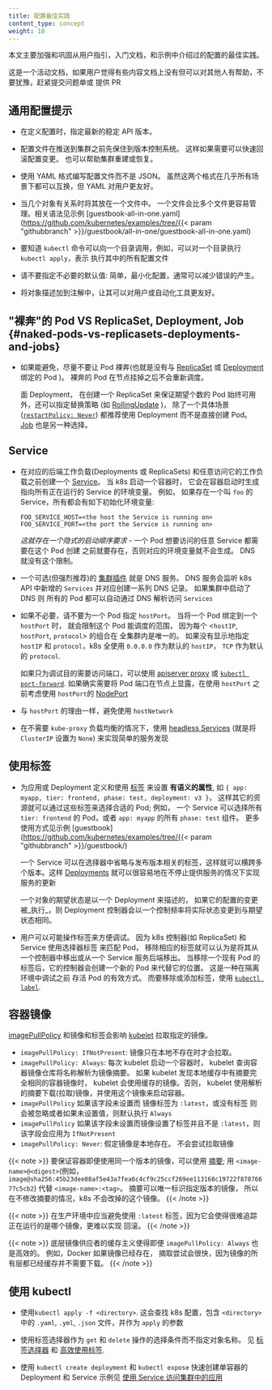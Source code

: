 ```yaml
---
title: 配置最佳实践
content_type: concept
weight: 10
---
```

<!--
---
reviewers:
- mikedanese
title: Configuration Best Practices
content_type: concept
weight: 10
---
 -->
<!-- overview -->

本文主要加强和巩固从用户指引，入门文档，和示例中介绍过的配置的最佳实践。

这是一个活动文档，如果用户觉得有些内容文档上没有但可以对其他人有帮助，不要犹豫，赶紧提交问题单或
提供 PR

<!-- body -->
<!--
## General Configuration Tips

- When defining configurations, specify the latest stable API version.

- Configuration files should be stored in version control before being pushed to the cluster. This allows you to quickly roll back a configuration change if necessary. It also aids cluster re-creation and restoration.

- Write your configuration files using YAML rather than JSON. Though these formats can be used interchangeably in almost all scenarios, YAML tends to be more user-friendly.

- Group related objects into a single file whenever it makes sense. One file is often easier to manage than several. See the [guestbook-all-in-one.yaml](https://github.com/kubernetes/examples/tree/{{< param "githubbranch" >}}/guestbook/all-in-one/guestbook-all-in-one.yaml) file as an example of this syntax.

- Note also that many `kubectl` commands can be called on a directory. For example, you can call `kubectl apply` on a directory of config files.

- Don't specify default values unnecessarily: simple, minimal configuration will make errors less likely.

- Put object descriptions in annotations, to allow better introspection.
 -->

## 通用配置提示


- 在定义配置时，指定最新的稳定 API 版本。

- 配置文件在推送到集群之前先保住到版本控制系统。 这样如果需要可以快速回滚配置变更。 也可以帮助集群重建或恢复。

- 使用 YAML 格式编写配置文件而不是 JSON。 虽然这两个格式在几乎所有场景下都可以互换，但 YAML 对用户更友好。

- 当几个对象有关系时将其放在一个文件中。 一个文件会比多个文件更容易管理。相关语法见示例
   [guestbook-all-in-one.yaml](https://github.com/kubernetes/examples/tree/{{< param "githubbranch" >}}/guestbook/all-in-one/guestbook-all-in-one.yaml)
- 要知道 `kubectl` 命令可以向一个目录调用，例如，可以对一个目录执行 `kubectl apply`，表示
  执行其中的所有配置文件
- 请不要指定不必要的默认值: 简单，最小化配置，通常可以减少错误的产生。
- 将对象描述加到注解中，让其可以对用户或自动化工具更友好。
<!--
## "Naked" Pods versus ReplicaSets, Deployments, and Jobs {#naked-pods-vs-replicasets-deployments-and-jobs}

- Don't use naked Pods (that is, Pods not bound to a [ReplicaSet](/docs/concepts/workloads/controllers/replicaset/) or [Deployment](/docs/concepts/workloads/controllers/deployment/)) if you can avoid it. Naked Pods will not be rescheduled in the event of a node failure.

  A Deployment, which both creates a ReplicaSet to ensure that the desired number of Pods is always available, and specifies a strategy to replace Pods (such as [RollingUpdate](/docs/concepts/workloads/controllers/deployment/#rolling-update-deployment)), is almost always preferable to creating Pods directly, except for some explicit [`restartPolicy: Never`](/docs/concepts/workloads/pods/pod-lifecycle/#restart-policy) scenarios. A [Job](/docs/concepts/workloads/controllers/job/) may also be appropriate.
-->


## "裸奔"的 Pod VS ReplicaSet, Deployment, Job {#naked-pods-vs-replicasets-deployments-and-jobs}

- 如果能避免，尽量不要让 Pod 裸奔(也就是没有与
  [ReplicaSet](/k8sDocs/docs/concepts/workloads/controllers/replicaset/)
  或
  [Deployment](/k8sDocs/docs/concepts/workloads/controllers/deployment/)
  绑定的 Pod
  )。
  裸奔的 Pod 在节点挂掉之后不会重新调度。

  面 Deployment， 在创建一个 ReplicaSet 来保证期望个数的 Pod 始终可用外，还可以指定替换策略
  (如
    [RollingUpdate](/k8sDocs/docs/concepts/workloads/controllers/deployment/#rolling-update-deployment)
  )，
  除了一个具体场景
  ([`restartPolicy: Never`](/k8sDocs/docs/concepts/workloads/pods/pod-lifecycle/#restart-policy))
  都推荐使用 Deployment 而不是直接创建 Pod。
  [Job](/k8sDocs/docs/concepts/workloads/controllers/job/) 也是另一种选择。
<!--
## Services

- Create a [Service](/docs/concepts/services-networking/service/) before its corresponding backend workloads (Deployments or ReplicaSets), and before any workloads that need to access it. When Kubernetes starts a container, it provides environment variables pointing to all the Services which were running when the container was started. For example, if a Service named `foo` exists, all containers will get the following variables in their initial environment:

  ```shell
  FOO_SERVICE_HOST=<the host the Service is running on>
  FOO_SERVICE_PORT=<the port the Service is running on>
  ```

  *This does imply an ordering requirement* - any `Service` that a `Pod` wants to access must be created before the `Pod` itself, or else the environment variables will not be populated.  DNS does not have this restriction.

- An optional (though strongly recommended) [cluster add-on](/docs/concepts/cluster-administration/addons/) is a DNS server.  The
DNS server watches the Kubernetes API for new `Services` and creates a set of DNS records for each.  If DNS has been enabled throughout the cluster then all `Pods` should be able to do name resolution of `Services` automatically.

- Don't specify a `hostPort` for a Pod unless it is absolutely necessary. When you bind a Pod to a `hostPort`, it limits the number of places the Pod can be scheduled, because each <`hostIP`, `hostPort`, `protocol`> combination must be unique. If you don't specify the `hostIP` and `protocol` explicitly, Kubernetes will use `0.0.0.0` as the default `hostIP` and `TCP` as the default `protocol`.

  If you only need access to the port for debugging purposes, you can use the [apiserver proxy](/docs/tasks/access-application-cluster/access-cluster/#manually-constructing-apiserver-proxy-urls) or [`kubectl port-forward`](/docs/tasks/access-application-cluster/port-forward-access-application-cluster/).

  If you explicitly need to expose a Pod's port on the node, consider using a [NodePort](/docs/concepts/services-networking/service/#nodeport) Service before resorting to `hostPort`.

- Avoid using `hostNetwork`, for the same reasons as `hostPort`.

- Use [headless Services](/docs/concepts/services-networking/service/#headless-services) (which have a `ClusterIP` of `None`) for easy service discovery when you don't need `kube-proxy` load balancing.
 -->

## Service

- 在对应的后端工作负载(Deployments 或 ReplicaSets) 和任意访问它的工作负载之前创建一个
  [Service](/docs/concepts/services-networking/service/)。
  当 k8s 启动一个容器时， 它会在容器启动时生成指向所有正在运行的 Service 的环境变量。
  例如， 如果存在一个叫 `foo` 的 Service，所有都会有如下初始化环境变量:
  ```shell
  FOO_SERVICE_HOST=<the host the Service is running on>
  FOO_SERVICE_PORT=<the port the Service is running on>
  ```

  *这就存在一个隐式的启动顺序要求* - 一个 Pod 想要访问的任意 Service 都需要在这个 Pod 创建
  之前就要存在，否则对应的环境变量就不会生成。 DNS 就没有这个限制。

- 一个可选(但强烈推荐)的
  [集群插件](/docs/concepts/cluster-administration/addons/)
  就是 DNS 服务。 DNS 服务会监听 k8s API 中新增的 `Services` 并对应创建一系列 DNS 记录。
  如果集群中启动了 DNS 则 所有的 Pod 都可以自动通过 DNS 解析访问 `Services`

- 如果不必要，请不要为一个 Pod 指定 `hostPort`。 当将一个 Pod 绑定到一个 `hostPort` 时，
  就会限制这个 Pod 能调度的范围， 因为每个 <`hostIP`, `hostPort`, `protocol`> 的组合在
  全集群内是唯一的。 如果没有显示地指定 `hostIP` 和 `protocol`，k8s 全使用 `0.0.0.0`
  作为默认的 `hostIP`， `TCP` 作为默认的 `protocol`.

  如果只为调试目的需要访问端口，可以使用
  [apiserver proxy](/docs/tasks/access-application-cluster/access-cluster/#manually-constructing-apiserver-proxy-urls)
  或
  [`kubectl port-forward`](/docs/tasks/access-application-cluster/port-forward-access-application-cluster/).
  如果确实需要将 Pod 端口在节点上显露，在使用 `hostPort` 之前考虑使用 `hostPort`的
  [NodePort](/docs/concepts/services-networking/service/#nodeport)

- 与 `hostPort` 的理由一样，避免使用 `hostNetwork`

- 在不需要 `kube-proxy` 负载均衡的情况下，使用
  [headless Services](/docs/concepts/services-networking/service/#headless-services)
  (就是将 `ClusterIP` 设置为 `None`)
  来实现简单的服务发现
<!--
## Using Labels

- Define and use [labels](/docs/concepts/overview/working-with-objects/labels/) that identify __semantic attributes__ of your application or Deployment, such as `{ app: myapp, tier: frontend, phase: test, deployment: v3 }`. You can use these labels to select the appropriate Pods for other resources; for example, a Service that selects all `tier: frontend` Pods, or all `phase: test` components of `app: myapp`. See the [guestbook](https://github.com/kubernetes/examples/tree/{{< param "githubbranch" >}}/guestbook/) app for examples of this approach.

A Service can be made to span multiple Deployments by omitting release-specific labels from its selector. [Deployments](/docs/concepts/workloads/controllers/deployment/) make it easy to update a running service without downtime.

A desired state of an object is described by a Deployment, and if changes to that spec are _applied_, the deployment controller changes the actual state to the desired state at a controlled rate.

- You can manipulate labels for debugging. Because Kubernetes controllers (such as ReplicaSet) and Services match to Pods using selector labels, removing the relevant labels from a Pod will stop it from being considered by a controller or from being served traffic by a Service. If you remove the labels of an existing Pod, its controller will create a new Pod to take its place. This is a useful way to debug a previously "live" Pod in a "quarantine" environment. To interactively remove or add labels, use [`kubectl label`](/docs/reference/generated/kubectl/kubectl-commands#label).
 -->

## 使用标签

- 为应用或 Deployment 定义和使用
  [标签](/k8sDocs/docs/concepts/overview/working-with-objects/labels/)
  来设置 __有语义的属性__, 如
  `{ app: myapp, tier: frontend, phase: test, deployment: v3 }`，
  这样其它的资源就可以通过这些标签来选择合适的 Pod; 例如， 一个 Service 可以选择所有
  `tier: frontend` 的 Pod，或者 `app: myapp` 的所有 `phase: test` 组件。
  更多使用方式见示例
  [guestbook](https://github.com/kubernetes/examples/tree/{{< param "githubbranch" >}}/guestbook/)

  一个 Service 可以在选择器中省略与发布版本相关的标签，这样就可以横跨多个版本。这样
  [Deployments](/k8sDocs/docs/concepts/workloads/controllers/deployment/)
  就可以很容易地在不停止提供服务的情况下实现服务的更新

  一个对象的期望状态是以一个 Deployment 来描述的， 如果它的配置的变更被_执行_，则 Deployment
  控制器会以一个控制频率将实际状态变更到与期望状态相同。

- 用户可以可能操作标签来方便调试。 因为 k8s 控制器(如 ReplicaSet) 和 Service 使用选择器标签
  来匹配 Pod， 移除相应的标签就可以认为是将其从一个控制器中移出或从一个 Service 服务后端移出。
  当移除一个现有 Pod 的标签后，它的控制器会创建一个新的 Pod 来代替它的位置。 这是一种在隔离环境中调试之前
  存活 Pod 的有效方式。 而要移除或添加标签，使用
  [`kubectl label`](/k8sDocs/docs/reference/generated/kubectl/kubectl-commands#label).

<!--
## Container Images

The [imagePullPolicy](/docs/concepts/containers/images/#updating-images) and the tag of the image affect when the [kubelet](/docs/reference/command-line-tools-reference/kubelet/) attempts to pull the specified image.

- `imagePullPolicy: IfNotPresent`: the image is pulled only if it is not already present locally.

- `imagePullPolicy: Always`: every time the kubelet launches a container, the kubelet queries the container image registry to resolve the name to an image digest. If the kubelet has a container image with that exact digest cached locally, the kubelet uses its cached image; otherwise, the kubelet downloads (pulls) the image with the resolved digest, and uses that image to launch the container.

- `imagePullPolicy` is omitted and either the image tag is `:latest` or it is omitted: `Always` is applied.

- `imagePullPolicy` is omitted and the image tag is present but not `:latest`: `IfNotPresent` is applied.

- `imagePullPolicy: Never`: the image is assumed to exist locally. No attempt is made to pull the image.

{{< note >}}
To make sure the container always uses the same version of the image, you can specify its [digest](https://docs.docker.com/engine/reference/commandline/pull/#pull-an-image-by-digest-immutable-identifier); replace `<image-name>:<tag>` with `<image-name>@<digest>` (for example, `image@sha256:45b23dee08af5e43a7fea6c4cf9c25ccf269ee113168c19722f87876677c5cb2`). The digest uniquely identifies a specific version of the image, so it is never updated by Kubernetes unless you change the digest value.
{{< /note >}}

{{< note >}}
You should avoid using the `:latest` tag when deploying containers in production as it is harder to track which version of the image is running and more difficult to roll back properly.
{{< /note >}}

{{< note >}}
The caching semantics of the underlying image provider make even `imagePullPolicy: Always` efficient. With Docker, for example, if the image already exists, the pull attempt is fast because all image layers are cached and no image download is needed.
{{< /note >}}
-->

## 容器镜像

[imagePullPolicy](/docs/concepts/containers/images/#updating-images) 和镜像和标签会影响
[kubelet](/docs/reference/command-line-tools-reference/kubelet/)
拉取指定的镜像。

- `imagePullPolicy: IfNotPresent`: 镜像只在本地不存在时才会拉取。
- `imagePullPolicy: Always`: 每次 kubelet 启动一个容器时， kubelet 查询容器镜像仓库将名称解析为镜像摘要。
  如果 kubelet 发现本地缓存中有摘要完全相同的容器镜像时， kubelet 会使用缓存的镜像。否则，
  kubelet 使用解析的摘要下载(拉取)镜像，并使用这个镜像来启动容器。
- `imagePullPolicy` 如果该字段未设置而 镜像标签为 `:latest`，或没有标签 则会被忽略或者如果未设置值，则默认执行 `Always`
- `imagePullPolicy` 如果该字段未设置而镜像设置了标签并且不是 `:latest`，则该字段会应用为 `IfNotPresent`
- `imagePullPolicy: Never`: 假定镜像是本地存在。 不会尝试拉取镜像

{{< note >}}
要保证容器即便使用同一个版本的镜像，可以使用
[摘要](https://docs.docker.com/engine/reference/commandline/pull/#pull-an-image-by-digest-immutable-identifier);
用 `<image-name>@<digest>`(例如，`image@sha256:45b23dee08af5e43a7fea6c4cf9c25ccf269ee113168c19722f87876677c5cb2`)
代替 `<image-name>:<tag>`。 摘要可以唯一标识指定版本的镜像， 所以在不修改摘要的情况，k8s
不会改掉的这个镜像。
{{< /note >}}

{{< note >}}
在生产环境中应当避免使用 `:latest` 标签，因为它会使得很难追踪正在运行的是哪个镜像，更难以实现
回滚。
{{< /note >}}

{{< note >}}
底层镜像供应者的缓存主义使得即便 `imagePullPolicy: Always` 也是高效的。 例如，Docker
如果镜像已经存在， 摘取尝试会很快，因为镜像的所有层都已经缓存并不需要下载。
{{< /note >}}
<!--
## Using kubectl

- Use `kubectl apply -f <directory>`. This looks for Kubernetes configuration in all `.yaml`, `.yml`, and `.json` files in `<directory>` and passes it to `apply`.

- Use label selectors for `get` and `delete` operations instead of specific object names. See the sections on [label selectors](/docs/concepts/overview/working-with-objects/labels/#label-selectors) and [using labels effectively](/docs/concepts/cluster-administration/manage-deployment/#using-labels-effectively).

- Use `kubectl create deployment` and `kubectl expose` to quickly create single-container Deployments and Services. See [Use a Service to Access an Application in a Cluster](/docs/tasks/access-application-cluster/service-access-application-cluster/) for an example.
 -->
## 使用 kubectl

- 使用`kubectl apply -f <directory>`. 这会查找 k8s 配置，包含 `<directory>` 中的
  `.yaml`, `.yml`, `.json` 文件，并作为 `apply` 的参数

- 使用标签选择器作为 `get` 和 `delete` 操作的选择条件而不指定对象名称。 见
  [标签选择器](/k8sDocs/docs/concepts/overview/working-with-objects/labels/#label-selectors)
  和
  [高效使用标签](/k8sDocs/docs/concepts/cluster-administration/manage-deployment/#using-labels-effectively).
- 使用 `kubectl create deployment` 和 `kubectl expose` 快速创建单容器的 Deployment 和 Service
  示例见
  [使用 Service 访问集群中的应用](/k8sDocs/docs/tasks/access-application-cluster/service-access-application-cluster/)
